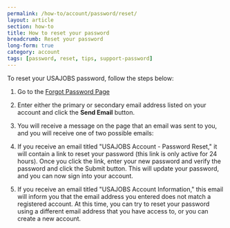 ```yaml
---
permalink: /how-to/account/password/reset/
layout: article
section: how-to
title: How to reset your password
breadcrumb: Reset your password
long-form: true
category: account
tags: [password, reset, tips, support-password]
---
```


To reset your USAJOBS password, follow the steps below:

1. Go to the [Forgot Password Page](https://www.usajobs.gov/Account/ForgotPassword)
2. Enter either the primary or secondary email address listed on your account and click the **Send Email** button.
3. You will receive a message on the page that an email was sent to you, and you will receive one of two possible emails:

  1. If you receive an email titled "USAJOBS Account - Password Reset," it will contain a link to reset your password (this link is only active for 24 hours). Once you click the link, enter your new password and verify the password and click the Submit button. This will update your password, and you can now sign into your account.
  2. If you receive an email titled "USAJOBS Account Information," this email will inform you that the email address you entered does not match a registered account. At this time, you can try to reset your password using a different email address that you have access to, or you can create a new account.
